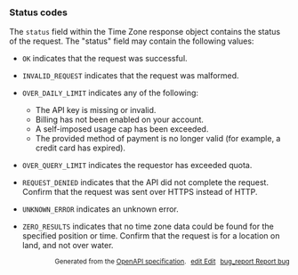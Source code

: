 <!--- This is a generated file, do not edit! -->
<!--- [START maps_http_schema_timezonestatus] -->
<h3 class="schema-object" id="TimeZoneStatus">Status codes</h3>

The `status` field within the Time Zone response object contains the status of the request. The "status" field may contain the following values:

- `OK` indicates that the request was successful.

- `INVALID_REQUEST` indicates that the request was malformed.

- `OVER_DAILY_LIMIT` indicates any of the following:

  - The API key is missing or invalid.
  - Billing has not been enabled on your account.
  - A self-imposed usage cap has been exceeded.
  - The provided method of payment is no longer valid (for example, a credit card has expired).

- `OVER_QUERY_LIMIT` indicates the requestor has exceeded quota.

- `REQUEST_DENIED` indicates that the API did not complete the request. Confirm that the request was sent over HTTPS instead of HTTP.

- `UNKNOWN_ERROR` indicates an unknown error.

- `ZERO_RESULTS` indicates that no time zone data could be found for the specified position or time. Confirm that the request is for a location on land, and not over water.

<p style="text-align: right; font-size: smaller;">Generated from the <a class="gc-analytics-event" data-category="GMP" data-label="openapi-github" href="https://github.com/googlemaps/openapi-specification" title="Google Maps Platform OpenAPI Specification" class="external">OpenAPI specification</a>.
<a class="gc-analytics-event" data-category="GMP" data-label="openapi-github" style="margin-left: 5px;" href="https://github.com/googlemaps/openapi-specification/blob/main/specification/schemas/TimeZoneStatus.yml" title="Edit on GitHub"><span class="material-icons">edit</span> Edit</a>
<a class="gc-analytics-event" data-category="GMP" data-label="openapi-github" style="margin-left: 5px;" href="https://github.com/googlemaps/openapi-specification/issues/new?assignees=&labels=type%3A+bug%2C+triage+me&template=bug_report.md&title=[schemas] Bug - TimeZoneStatus" title="File bug for schemas on GitHub"><span class="material-icons">bug_report</span> Report bug</a>
</p>

<!--- [END maps_http_schema_timezonestatus] -->
